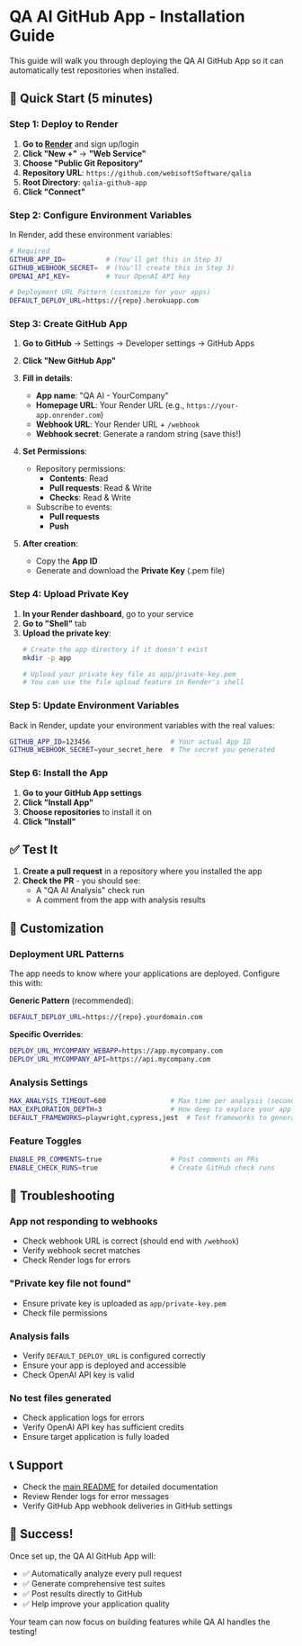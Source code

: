 # QA AI GitHub App - Installation Guide

This guide will walk you through deploying the QA AI GitHub App so it can automatically test repositories when installed.

## 🚀 Quick Start (5 minutes)

### Step 1: Deploy to Render

1. **Go to [Render](https://render.com)** and sign up/login
2. **Click "New +"** → **"Web Service"**
3. **Choose "Public Git Repository"**
4. **Repository URL**: `https://github.com/webisoftSoftware/qalia`
5. **Root Directory**: `qalia-github-app`
6. **Click "Connect"**

### Step 2: Configure Environment Variables

In Render, add these environment variables:

```bash
# Required
GITHUB_APP_ID=          # (You'll get this in Step 3)
GITHUB_WEBHOOK_SECRET=  # (You'll create this in Step 3)
OPENAI_API_KEY=         # Your OpenAI API key

# Deployment URL Pattern (customize for your apps)
DEFAULT_DEPLOY_URL=https://{repo}.herokuapp.com
```

### Step 3: Create GitHub App

1. **Go to GitHub** → Settings → Developer settings → GitHub Apps
2. **Click "New GitHub App"**
3. **Fill in details**:
   - **App name**: "QA AI - YourCompany"
   - **Homepage URL**: Your Render URL (e.g., `https://your-app.onrender.com`)
   - **Webhook URL**: Your Render URL + `/webhook`
   - **Webhook secret**: Generate a random string (save this!)

4. **Set Permissions**:
   - Repository permissions:
     - **Contents**: Read
     - **Pull requests**: Read & Write  
     - **Checks**: Read & Write
   - Subscribe to events:
     - **Pull requests**
     - **Push**

5. **After creation**:
   - Copy the **App ID** 
   - Generate and download the **Private Key** (.pem file)

### Step 4: Upload Private Key

1. **In your Render dashboard**, go to your service
2. **Go to "Shell"** tab
3. **Upload the private key**:
   ```bash
   # Create the app directory if it doesn't exist
   mkdir -p app
   
   # Upload your private key file as app/private-key.pem
   # You can use the file upload feature in Render's shell
   ```

### Step 5: Update Environment Variables

Back in Render, update your environment variables with the real values:

```bash
GITHUB_APP_ID=123456                    # Your actual App ID
GITHUB_WEBHOOK_SECRET=your_secret_here  # The secret you generated
```

### Step 6: Install the App

1. **Go to your GitHub App settings**
2. **Click "Install App"**
3. **Choose repositories** to install it on
4. **Click "Install"**

## ✅ Test It

1. **Create a pull request** in a repository where you installed the app
2. **Check the PR** - you should see:
   - A "QA AI Analysis" check run
   - A comment from the app with analysis results

## 🔧 Customization

### Deployment URL Patterns

The app needs to know where your applications are deployed. Configure this with:

**Generic Pattern** (recommended):
```bash
DEFAULT_DEPLOY_URL=https://{repo}.yourdomain.com
```

**Specific Overrides**:
```bash
DEPLOY_URL_MYCOMPANY_WEBAPP=https://app.mycompany.com
DEPLOY_URL_MYCOMPANY_API=https://api.mycompany.com
```

### Analysis Settings

```bash
MAX_ANALYSIS_TIMEOUT=600                # Max time per analysis (seconds)
MAX_EXPLORATION_DEPTH=3                 # How deep to explore your app
DEFAULT_FRAMEWORKS=playwright,cypress,jest  # Test frameworks to generate
```

### Feature Toggles

```bash
ENABLE_PR_COMMENTS=true                 # Post comments on PRs
ENABLE_CHECK_RUNS=true                  # Create GitHub check runs
```

## 🐛 Troubleshooting

### App not responding to webhooks
- Check webhook URL is correct (should end with `/webhook`)
- Verify webhook secret matches
- Check Render logs for errors

### "Private key file not found"
- Ensure private key is uploaded as `app/private-key.pem`
- Check file permissions

### Analysis fails
- Verify `DEFAULT_DEPLOY_URL` is configured correctly
- Ensure your app is deployed and accessible
- Check OpenAI API key is valid

### No test files generated
- Check application logs for errors
- Verify OpenAI API key has sufficient credits
- Ensure target application is fully loaded

## 📞 Support

- Check the [main README](README.md) for detailed documentation
- Review Render logs for error messages
- Verify GitHub App webhook deliveries in GitHub settings

## 🎉 Success!

Once set up, the QA AI GitHub App will:
- ✅ Automatically analyze every pull request
- ✅ Generate comprehensive test suites
- ✅ Post results directly to GitHub
- ✅ Help improve your application quality

Your team can now focus on building features while QA AI handles the testing! 